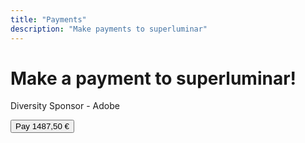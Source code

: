 ```yaml
---
title: "Payments"
description: "Make payments to superluminar"
---
```


# Make a payment to superluminar!
<div class="col-4 p2 border-box border rounded">
    <p class="h3">Diversity Sponsor - Adobe</p>
    <button class="btn white bg-blue rounded" id="checkout-button-adobe">Pay 1487,50 €</button>
</div>

<script src="https://js.stripe.com/v3"></script>
<script>
var stripe = Stripe('pk_live_gHUNN1o0YoOOfWhuhEdNjiFk', {
    betas: ['checkout_beta_4']
});

var eventListenerProducer = function(sku) {
    return function () {
        stripe.redirectToCheckout({
            items: [{sku: sku, quantity: 1}],
            successUrl: 'https://superluminar.io',
            cancelUrl: 'https://superluminar.io',
        })
            .then(function (result) {
                if (result.error) {
                    var displayError = document.getElementById('error-message');
                    displayError.textContent = result.error.message;
                }
            });
    };
};

document
    .getElementById('checkout-button-adobe')
    .addEventListener('click', eventListenerProducer('sku_EHMdIBl9y2t6t5'));
</script>
